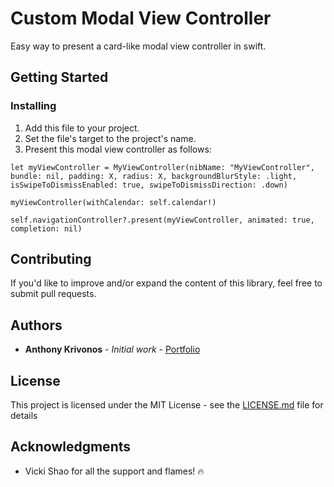 # Custom Modal View Controller

Easy way to present a card-like modal view controller in swift.

## Getting Started

### Installing

1. Add this file to your project.
2. Set the file's target to the project's name.
3. Present this modal view controller as follows:

```
let myViewController = MyViewController(nibName: "MyViewController", bundle: nil, padding: X, radius: X, backgroundBlurStyle: .light, isSwipeToDismissEnabled: true, swipeToDismissDirection: .down)

myViewController(withCalendar: self.calendar!)

self.navigationController?.present(myViewController, animated: true, completion: nil)
```

## Contributing

If you'd like to improve and/or expand the content of this library, feel free to submit pull requests.

## Authors

* **Anthony Krivonos** - *Initial work* - [Portfolio](https://anthonykrivonos.com)

## License

This project is licensed under the MIT License - see the [LICENSE.md](LICENSE.md) file for details

## Acknowledgments

* Vicki Shao for all the support and flames! 🔥
